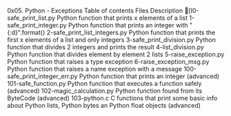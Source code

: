0x05. Python - Exceptions
Table of contents
Files 	Description
[I0-safe_print_list.py 	Python function that prints x elements of a list
1-safe_print_integer.py 	Python function that prints an integer with "{:d}".format()
2-safe_print_list_integers.py 	Python function that prints the first x elements of a list and only integers
3-safe_print_division.py 	Python function that divides 2 integers and prints the result
4-list_division.py 	Python function that divides element by element 2 lists
5-raise_exception.py 	Python function that raises a type exception
6-raise_exception_msg.py 	Python function that raises a name exception with a message
100-safe_print_integer_err.py 	Python function that prints an integer (advanced)
101-safe_function.py 	Python function that executes a function safely (advanced)
102-magic_calculation.py 	Python function found from its ByteCode (advanced)
103-python.c 	C functions that print some basic info about Python lists, Python bytes an Python float objects (advanced)
